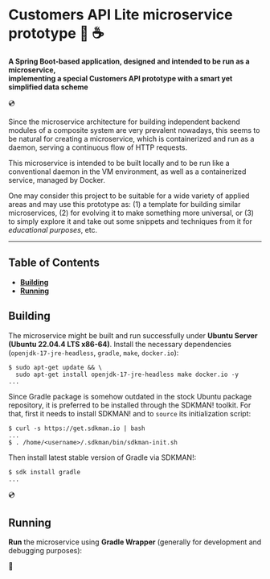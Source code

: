 # Customers API Lite microservice prototype :small_blue_diamond: :coffee:

**A Spring Boot-based application, designed and intended to be run as a microservice,
<br />implementing a special Customers API prototype with a smart yet simplified data scheme**

:cd:

Since the microservice architecture for building independent backend modules of a composite system are very prevalent nowadays, this seems to be natural for creating a microservice, which is containerized and run as a daemon, serving a continuous flow of HTTP requests.

This microservice is intended to be built locally and to be run like a conventional daemon in the VM environment, as well as a containerized service, managed by Docker.

One may consider this project to be suitable for a wide variety of applied areas and may use this prototype as: (1) a template for building similar microservices, (2) for evolving it to make something more universal, or (3) to simply explore it and take out some snippets and techniques from it for *educational purposes*, etc.

---

## Table of Contents

* **[Building](#building)**
* **[Running](#running)**

## Building

The microservice might be built and run successfully under **Ubuntu Server (Ubuntu 22.04.4 LTS x86-64)**. Install the necessary dependencies (`openjdk-17-jre-headless`, `gradle`, `make`, `docker.io`):

```
$ sudo apt-get update && \
  sudo apt-get install openjdk-17-jre-headless make docker.io -y
...
```

Since Gradle package is somehow outdated in the stock Ubuntu package repository, it is preferred to be installed through the SDKMAN! toolkit. For that, first it needs to install SDKMAN! and to `source` its initialization script:

```
$ curl -s https://get.sdkman.io | bash
...
$ . /home/<username>/.sdkman/bin/sdkman-init.sh
```

Then install latest stable version of Gradle via SDKMAN!:

```
$ sdk install gradle
...
```

:cd:

## Running

**Run** the microservice using **Gradle Wrapper** (generally for development and debugging purposes):

:dvd:
